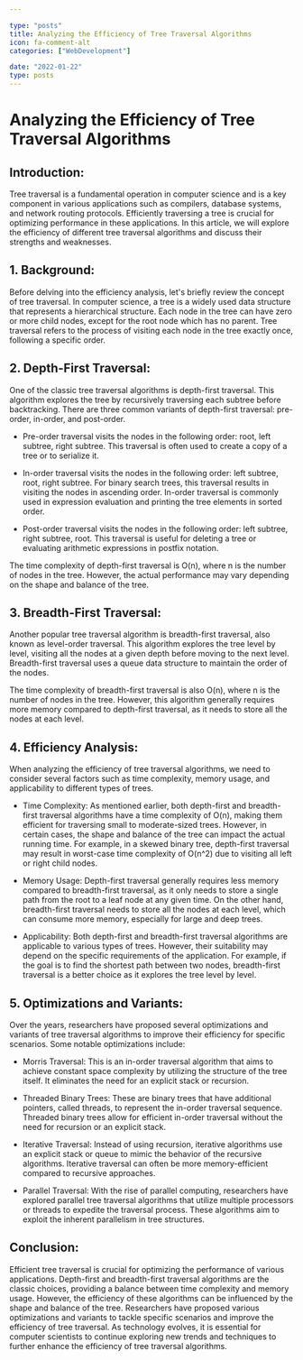 ```yaml
---

type: "posts"
title: Analyzing the Efficiency of Tree Traversal Algorithms
icon: fa-comment-alt
categories: ["WebDevelopment"]

date: "2022-01-22"
type: posts
---
```





# Analyzing the Efficiency of Tree Traversal Algorithms

## Introduction:
Tree traversal is a fundamental operation in computer science and is a key component in various applications such as compilers, database systems, and network routing protocols. Efficiently traversing a tree is crucial for optimizing performance in these applications. In this article, we will explore the efficiency of different tree traversal algorithms and discuss their strengths and weaknesses.

## 1. Background:
Before delving into the efficiency analysis, let's briefly review the concept of tree traversal. In computer science, a tree is a widely used data structure that represents a hierarchical structure. Each node in the tree can have zero or more child nodes, except for the root node which has no parent. Tree traversal refers to the process of visiting each node in the tree exactly once, following a specific order.

## 2. Depth-First Traversal:
One of the classic tree traversal algorithms is depth-first traversal. This algorithm explores the tree by recursively traversing each subtree before backtracking. There are three common variants of depth-first traversal: pre-order, in-order, and post-order.

- Pre-order traversal visits the nodes in the following order: root, left subtree, right subtree. This traversal is often used to create a copy of a tree or to serialize it.

- In-order traversal visits the nodes in the following order: left subtree, root, right subtree. For binary search trees, this traversal results in visiting the nodes in ascending order. In-order traversal is commonly used in expression evaluation and printing the tree elements in sorted order.

- Post-order traversal visits the nodes in the following order: left subtree, right subtree, root. This traversal is useful for deleting a tree or evaluating arithmetic expressions in postfix notation.

The time complexity of depth-first traversal is O(n), where n is the number of nodes in the tree. However, the actual performance may vary depending on the shape and balance of the tree.

## 3. Breadth-First Traversal:
Another popular tree traversal algorithm is breadth-first traversal, also known as level-order traversal. This algorithm explores the tree level by level, visiting all the nodes at a given depth before moving to the next level. Breadth-first traversal uses a queue data structure to maintain the order of the nodes.

The time complexity of breadth-first traversal is also O(n), where n is the number of nodes in the tree. However, this algorithm generally requires more memory compared to depth-first traversal, as it needs to store all the nodes at each level.

## 4. Efficiency Analysis:
When analyzing the efficiency of tree traversal algorithms, we need to consider several factors such as time complexity, memory usage, and applicability to different types of trees.

- Time Complexity: As mentioned earlier, both depth-first and breadth-first traversal algorithms have a time complexity of O(n), making them efficient for traversing small to moderate-sized trees. However, in certain cases, the shape and balance of the tree can impact the actual running time. For example, in a skewed binary tree, depth-first traversal may result in worst-case time complexity of O(n^2) due to visiting all left or right child nodes.

- Memory Usage: Depth-first traversal generally requires less memory compared to breadth-first traversal, as it only needs to store a single path from the root to a leaf node at any given time. On the other hand, breadth-first traversal needs to store all the nodes at each level, which can consume more memory, especially for large and deep trees.

- Applicability: Both depth-first and breadth-first traversal algorithms are applicable to various types of trees. However, their suitability may depend on the specific requirements of the application. For example, if the goal is to find the shortest path between two nodes, breadth-first traversal is a better choice as it explores the tree level by level.

## 5. Optimizations and Variants:
Over the years, researchers have proposed several optimizations and variants of tree traversal algorithms to improve their efficiency for specific scenarios. Some notable optimizations include:

- Morris Traversal: This is an in-order traversal algorithm that aims to achieve constant space complexity by utilizing the structure of the tree itself. It eliminates the need for an explicit stack or recursion.

- Threaded Binary Trees: These are binary trees that have additional pointers, called threads, to represent the in-order traversal sequence. Threaded binary trees allow for efficient in-order traversal without the need for recursion or an explicit stack.

- Iterative Traversal: Instead of using recursion, iterative algorithms use an explicit stack or queue to mimic the behavior of the recursive algorithms. Iterative traversal can often be more memory-efficient compared to recursive approaches.

- Parallel Traversal: With the rise of parallel computing, researchers have explored parallel tree traversal algorithms that utilize multiple processors or threads to expedite the traversal process. These algorithms aim to exploit the inherent parallelism in tree structures.

## Conclusion:
Efficient tree traversal is crucial for optimizing the performance of various applications. Depth-first and breadth-first traversal algorithms are the classic choices, providing a balance between time complexity and memory usage. However, the efficiency of these algorithms can be influenced by the shape and balance of the tree. Researchers have proposed various optimizations and variants to tackle specific scenarios and improve the efficiency of tree traversal. As technology evolves, it is essential for computer scientists to continue exploring new trends and techniques to further enhance the efficiency of tree traversal algorithms.